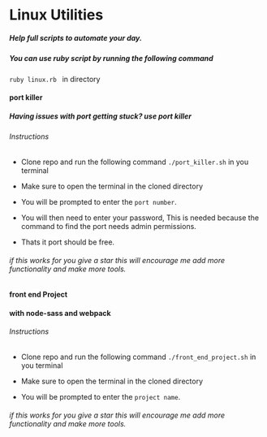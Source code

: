 # Linux Utilities

##### Help full scripts to automate your day.

##### You can use ruby script by running the following command
`ruby linux.rb ` in directory

#### port killer

##### Having issues with port getting stuck? use port killer

###### Instructions

- Clone repo and run the following command `./port_killer.sh` in you terminal

- Make sure to open the terminal in the cloned directory

- You will be prompted to enter the `port number`.

- You will then need to enter your password, This is needed because the command to find the port needs admin permissions.

- Thats it port should be free.

###### if this works for you give a star this will encourage me add more functionality and make more tools.


#### front end Project

#### with node-sass and webpack 

###### Instructions

- Clone repo and run the following command `./front_end_project.sh` in you terminal

- Make sure to open the terminal in the cloned directory

- You will be prompted to enter the `project name`.


###### if this works for you give a star this will encourage me add more functionality and make more tools.

